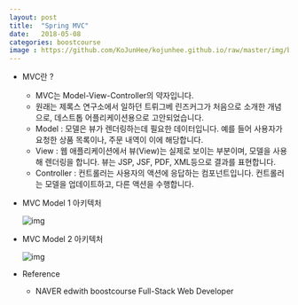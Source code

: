 ```yaml
---
layout: post
title:  "Spring MVC"
date:   2018-05-08
categories: boostcourse
image : https://github.com/KoJunHee/kojunhee.github.io/raw/master/img/boostcourse.jpg
---
```


- MVC란 ?

  - MVC는 Model-View-Controller의 약자입니다.
  - 원래는 제록스 연구소에서 일하던 트뤼그베 린즈커그가 처음으로 소개한 개념으로, 데스트톱 어플리케이션용으로 고안되었습니다.
  - Model : 모델은 뷰가 렌더링하는데 필요한 데이터입니다. 예를 들어 사용자가 요청한 상품 목록이나, 주문 내역이 이에 해당합니다.
  - View : 웹 애플리케이션에서 뷰(View)는 실제로 보이는 부분이며, 모델을 사용해 렌더링을 합니다. 뷰는 JSP, JSF, PDF, XML등으로 결과를 표현합니다.
  - Controller : 컨트롤러는 사용자의 액션에 응답하는 컴포넌트입니다. 컨트롤러는 모델을 업데이트하고, 다른 액션을 수행합니다.

- MVC Model 1 아키텍처

  ![img](https://github.com/KoJunHee/kojunhee.github.io/raw/master/img/sm01.png)

- MVC Model 2 아키텍처

  ![img](https://github.com/KoJunHee/kojunhee.github.io/raw/master/img/sm02.png)

- Reference

  - NAVER edwith boostcourse Full-Stack Web Developer

    